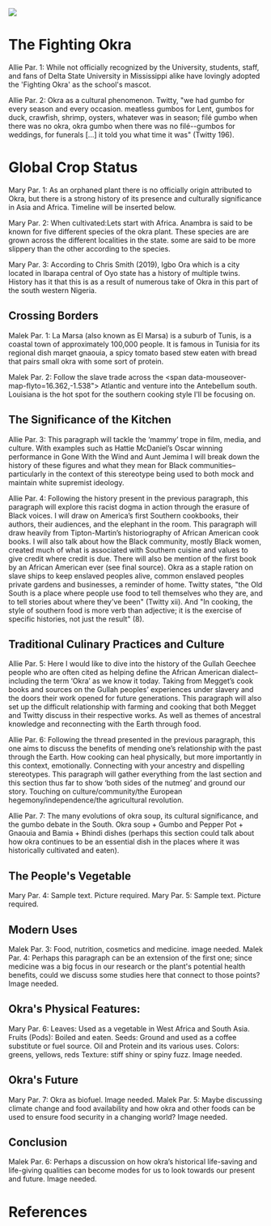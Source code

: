 <a href="https://www.juncture-digital.org"><img src="https://juncture-digital.github.io/juncture/static/images/ve-button.png"></a>

<param ve-config 
       title="Okra: A Kitchen Staple"
       author="Allison Caban, Malek Charchour, and Mary Nriagu"
       banner="https://upload.wikimedia.org/wikipedia/commons/3/32/Okra_%28Abelmoschus_esculentus%29_%283%29.jpg"
       layout="vertical">

<param ve-entity eid="Q185372"> <!-- Abelmoschus Esculentus (Okra) -->
<param ve-entity eid="Q41264"> <!-- Dunkin Chen -->
<param ve-entity eid="Q221092"> <!-- CC by-SA 4.0 Deed -->

<param ve-image 
       title="Abelmoschus Esculentus" 
       url="https://www.archive.org/download/profdrthomsflora03thom/page/n643_w410"
       label="Flora von Deutschland" 
       description="Botanical illustration from Thomé's Natural History"
       license="CC BY-SA 4.0"
       region="-172,94,862,701">

# The Fighting Okra
Allie Par. 1: While not officially recognized by the University, students, staff, and fans of Delta State University in Mississippi alike have lovingly adopted the 'Fighting Okra' as the school's mascot. 
<param ve-image
	label="Delta University's Mascot: The Fighting Okra"
	description="Mississippi University Mascot"
	license="Restricted, need permission"
	url="https://deltastatement.com/wp-content/uploads/2017/04/0416okra1.jpg"
 	region="121,3,613,532">

Allie Par. 2: Okra as a cultural phenomenon. Twitty, "we had gumbo for every season and every occasion. meatless gumbos for Lent, gumbos for duck, crawfish, shrimp, oysters, whatever was in season; filé gumbo when there was no okra, okra gumbo when there was no filé--gumbos for weddings, for funerals [...] it told you what time it was" (Twitty 196).
<param ve-image 
       label="Mr. Okra" 
       description="photo from Whole Heartily" 
       license="Public Domain"
       url="https://upload.wikimedia.org/wikipedia/commons/thumb/3/39/Mr_Okra_on_Frenchmen.jpg/640px-Mr_Okra_on_Frenchmen.jpg"
       region="0,-37,595,556">

# Global Crop Status
Mary Par. 1: As an orphaned plant there is no officially origin attributed to Okra, but there is a strong history of its presence and culturally significance in Asia and Africa. Timeline will be inserted below.
<param ve-image
       label="Mozambican Men and Women Selling Okra and Other Vegetables"
       description="Photo by Elemalema"
       license="public domain"
	url="https://upload.wikimedia.org/wikipedia/commons/thumb/7/79/Mozambican_Men_and_Women_Selling_Okra_and_other_vegetables.jpg/640px-Mozambican_Men_and_Women_Selling_Okra_and_other_vegetables.jpg">
 
Mary Par. 2: When cultivated:Lets start with Africa. <span data-mouseover-map-flyto="6.2622, 6.9865, 7"> Anambra</span> is said to be known for five different species of the okra plant. These species are are grown across the different localities in the state. some are said to be more slippery than the other according to the species. 
<param ve-map
	center="6.2622, 6.9865"
	zoom="2"
	Title="Okro in Anambra State, Nigeria"
	show-labels>
<param ve-map-marker
	url="https://upload.wikimedia.org/wikipedia/commons/1/18/Okra_with_meat_and_fish.jpg"
	coords="6.2622, 6.9865"
	size="512, 328"
	circle="true">
       
Mary Par. 3: According to Chris Smith (2019), <span data-mouseover-map-flyto="7.4333, 3.2833, 7"> Igbo Ora</span> which is a city located in Ibarapa central of Oyo state has a history of multiple twins. History has it that this is as a result of numerous take of Okra in this part of the south western Nigeria.
<param ve-map
	center="7.4333, 3.2833"
	zoom="2"
	Title="Oloronbo, Ibarapa Central, Oyo State, Nigeria,"
	show-labels>
<param ve-map-marker
	url="https://upload.wikimedia.org/wikipedia/commons/4/43/Okra_seafood_stew.jpg"
	coords="7.4333, 3.2833"
	size="512, 328"
	circle="true">

## Crossing Borders 
Malek Par. 1: <span data-mouseover-map-flyto="36.89054761602349, 10.322687034859703"> La Marsa</span> (also known as El Marsa) is a suburb of Tunis, is a coastal town of approximately 100,000 people. It is famous in Tunisia for its regional dish marqet gnaouia, a spicy tomato based stew eaten with bread that pairs small okra with some sort of protein.
<param ve-map
	center="36.89054761602349, 10.322687034859703"
	zoom="5"
	Title="La Marsa Map"
	prefer-geojson>
<param ve-map-layer geojson
	url="https://github.com/charchmalrba7/Hibiscus-Esculentus/blob/bac965c0a20476ef4094dd30c6e570be48a3af24/TestingMap.json"
	show-labels
	stroke-width="0">
<param ve-map-marker
	url="https://upload.wikimedia.org/wikipedia/commons/b/b6/Du_bamia_avec_du_riz_en_f%C3%A9vrier_2022.jpg"
	coords="36.89054761602349, 10.322687034859703"
	size="512, 328" 
	circle="true">

Malek Par. 2: Follow the slave trade across the <span data-mouseover-map-flyto=16.362,-1.538"> Atlantic</span> and venture into the Antebellum south. <span data-mouseover-map-flyto="30.0364,-90.4134"> Louisiana</span> is the hot spot for the southern cooking style I'll be focusing on.
<param ve-map
	center="30.96, -91.401"
	zoom="5"
	Title="Southern States"
	prefer-geojson>
<param ve-map-layer geojson
	url="https://raw.githubusercontent.com/allisonamber/AbelmoschusEsculentus/main/americansouthoverlay.json"
	show-labels
	stroke-width="0">
<param ve-map-marker
	url="https://upload.wikimedia.org/wikipedia/commons/thumb/9/91/Gumbo_-_7487791838.jpg/640px-Gumbo_-_7487791838.jpg"
	coords="30.96, -91.401"
	size="512, 328"
	circle="true">
<param ve-map-marker
	url="https://upload.wikimedia.org/wikipedia/commons/1/18/Okra_with_meat_and_fish.jpg"
	coords="6.2622, 6.9865"
	size="512, 328"
	circle="true">
<param ve-map-linestring geojson
 	url="https://raw.githubusercontent.com/allisonamber/AbelmoschusEsculentus/main/arrows.json"
  	show-labels
   	stroke-width="4">

## The Significance of the Kitchen
Allie Par. 3: This paragraph will tackle the ‘mammy’ trope in film, media, and culture. With examples such as Hattie McDaniel’s Oscar winning performance in Gone With the Wind and Aunt Jemima I will break down the history of these figures and what they mean for Black communities–particularly in the context of this stereotype being used to both mock and maintain white supremist ideology. 
<param ve-image
	label="Hattie McDaniel, Olivia De Havilland, and Vivien Leigh"
 	description="Actresses on the set of *Gone With the Wind*"
  	license="Public Domain"
url="https://upload.wikimedia.org/wikipedia/commons/thumb/8/8d/Gone_With_The_Wind_featuring_McDaniel_%26_de_Havilland_%26_Leigh.jpg/640px-Gone_With_The_Wind_featuring_McDaniel_%26_de_Havilland_%26_Leigh.jpg"
	region="26,-38,610,570">

Allie Par. 4: Following the history present in the previous paragraph, this paragraph will explore this racist dogma in action through the erasure of Black voices. I will draw on America’s first Southern cookbooks, their authors, their audiences, and the elephant in the room. This paragraph will draw heavily from Tipton-Martin’s historiography of African American cook books. I will also talk about how the Black community, mostly Black women, created much of what is associated with Southern cuisine and values to give credit where credit is due. There will also be mention of the first book by an African American ever (see final source). Okra as a staple ration on slave ships to keep enslaved peoples alive, common enslaved peoples private gardens and businesses, a reminder of home. Twitty states, "the Old South is a place where people use food to tell themselves who they are, and to tell stories about where they've been" (Twitty xii). And "In cooking, the style of southern food is more verb than adjective; it is the exercise of specific histories, not just the result" (8).
<param ve-image
	label="Mary Randolph, author of the _The Virginia House-Wife_"
	description="Picture of Mary Randolph"
	license="public domain"
	url="https://upload.wikimedia.org/wikipedia/commons/thumb/e/e3/Mrs._David_Meade_Randolph%2C_head-and-shoulders_portrait%2C_right_profile_LCCN2007677865.jpg/640px-Mrs._David_Meade_Randolph%2C_head-and-shoulders_portrait%2C_right_profile_LCCN2007677865.jpg">

## Traditional Culinary Practices and Culture
Allie Par. 5: Here I would like to dive into the history of the Gullah Geechee people who are often cited as helping define the African American dialect–including the term ‘Okra’ as we know it today. Taking from Megget’s cook books and sources on the Gullah peoples’ experiences under slavery and the doors their work opened for future generations. This paragraph will also set up the difficult relationship with farming and cooking that both Megget and Twitty discuss in their respective works. As well as themes of ancestral knowledge and reconnecting with the Earth through food.
<param ve-image
	label="Enslaved Gullah People Painting"
 	description="Painting of enslaved Gullah people on a South Carolina plantation"
  	license="public domain"
   	url="https://upload.wikimedia.org/wikipedia/commons/thumb/e/e8/Gullah_s_carolina_1790.jpg/640px-Gullah_s_carolina_1790.jpg"
	region="-45,-136,732,684">
 
Allie Par. 6: Following the thread presented in the previous paragraph, this one aims to discuss the benefits of mending one’s relationship with the past through the Earth. How cooking can heal physically, but more importantly in this context, emotionally. Connecting with your ancestry and dispelling stereotypes. This paragraph will gather everything from the last section and this section thus far to show ‘both sides of the nutmeg’ and ground our story. Touching on culture/community/the European hegemony/independence/the agricultural revolution.
<param ve-image
	label="Michael Twitty"
 	description="Twitty on his “Southern Discomfort Tour” in front of a reconstructed cabin for enslaved people"
  	license="permission needed, in the works"
   	url="https://thecookinggene.files.wordpress.com/2012/06/jwd-somersetplace_46.jpg?w=1058&h=1586">
    
Allie Par. 7: The many evolutions of okra soup, its cultural significance, and the gumbo debate in the South. Okra soup + Gumbo and Pepper Pot + Gnaouia and Bamia + Bhindi dishes (perhaps this section could talk about how okra continues to be an essential dish in the places where it was historically cultivated and eaten).
<param ve-image
	label="Okra Soup"
 	description="It's okra soup"
  	license="Public domain"
url="https://upload.wikimedia.org/wikipedia/commons/thumb/6/6a/Okro_soup_with_shrimps%2Cdried_fish%2Ccow_leg_and_tail_with_meat.jpg/640px-Okro_soup_with_shrimps%2Cdried_fish%2Ccow_leg_and_tail_with_meat.jpg">

## The People's Vegetable
Mary Par. 4: Sample text. Picture required. 
Mary Par. 5: Sample text. Picture required.

## Modern Uses
Malek Par. 3: Food, nutrition, cosmetics and medicine. image needed.
Malek Par. 4: Perhaps this paragraph can be an extension of the first one; since medicine was a big focus in our research or the plant's potential health benefits, could we discuss some studies here that connect to those points? Image needed.

## Okra's Physical Features:
Mary Par. 6: Leaves: Used as a vegetable in West Africa and South Asia. Fruits (Pods): Boiled and eaten. Seeds: Ground and used as a coffee substitute or fuel source. Oil and Protein and its various uses. Colors: greens, yellows, reds Texture: stiff shiny or spiny fuzz. Image needed.

## Okra's Future
Mary Par. 7: Okra as biofuel. Image needed.
Malek Par. 5: Maybe discussing climate change and food availability and how okra and other foods can be used to ensure food security in a changing world? Image needed.

## Conclusion
Malek Par. 6: Perhaps a discussion on how okra’s historical life-saving and life-giving qualities can become modes for us to look towards our present and future. Image needed.
	
# References

[^1]: [Wikipedia: Girl with a Pearl Earring](https://en.wikipedia.org/wiki/Girl_with_a_Pearl_Earring)
